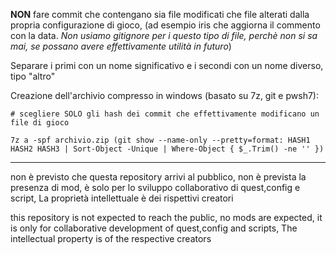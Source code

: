 **NON** fare commit che contengano sia file modificati che file alterati dalla propria configurazione di gioco, (ad esempio iris che aggiorna il commento con la data. _Non usiamo gitignore per i questo tipo di file, perchè non si sa mai, se possano avere effettivamente utilità in futuro_)

Separare i primi con un nome significativo e i secondi con un nome diverso, tipo "altro"


Creazione dell'archivio compresso in windows (basato su 7z, git e pwsh7):

```pwsh
# scegliere SOLO gli hash dei commit che effettivamente modificano un file di gioco

7z a -spf archivio.zip (git show --name-only --pretty=format: HASH1 HASH2 HASH3 | Sort-Object -Unique | Where-Object { $_.Trim() -ne '' })
```

----------------------------------

non è previsto che questa repository arrivi al pubblico, non è prevista la presenza di mod, è solo per lo sviluppo collaborativo di quest,config e script, La proprietà intellettuale è dei rispettivi creatori

this repository is not expected to reach the public, no mods are expected, it is only for collaborative development of quest,config and scripts, The intellectual property is of the respective creators


